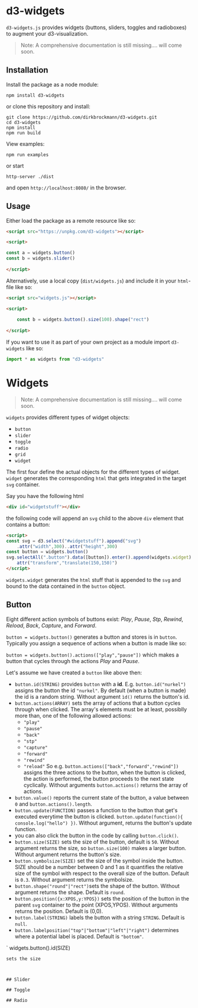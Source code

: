 # d3-widgets

```d3-widgets.js``` provides widgets (buttons, sliders, toggles and radioboxes) to augment your d3-visualization.

> Note: A comprehensive documentation is still missing.... will come soon.

## Installation

Install the package as a node module:

```shell
npm install d3-widgets
```

or clone this repository and install:

```shell
git clone https://github.com/dirkbrockmann/d3-widgets.git
cd d3-widgets
npm install
npm run build
```

View examples:

```shell
npm run examples
```

or start

```shell
http-server ./dist
```

and open `http://localhost:8080/` in the browser.


## Usage

Either load the package as a remote resource like so:

```html
<script src="https://unpkg.com/d3-widgets"></script>
```

```html 
<script>

const a = widgets.button()
const b = widgets.slider()
	
</script>
``` 

Alternatively, use a local copy (`dist/widgets.js`) and include it  in your `html`-file like so:

```html
<script src="widgets.js"></script>
```

```html
<script>
	
	const b = widgets.button().size(100).shape("rect")
	
</script>
```

If you want to use it as part of your own project as a module import `d3-widgets` like so:

```js
import * as widgets from "d3-widgets"
```

# Widgets

> Note: A comprehensive documentation is still missing.... will come soon.

`widgets` provides different types of widget objects:

- `button`
- `slider`
- `toggle`
- `radio`
- `grid`
- `widget`

The first four define the actual objects for the different types of widget. `widget` generates the corresponding `html` that gets integrated in the target `svg` container.

Say you have the following html
```html
<div id="widgetstuff"></div>
```
the following code will append an  `svg` child to the above `div` element that contains a button:
```html
<script>
const svg = d3.select("#widgetstuff").append("svg")
    .attr("width",300)..attr("height",300)
const button = widgets.button()
svg.selectAll(".button").data([button]).enter().append(widgets.widget)
    attr("transform","translate(150,150)")
</script>
```

`widgets.widget` generates the `html` stuff that is appended to the `svg` and bound to the data contained in the `button` object.

## Button

Eight different action symbols of buttons exist: _Play_, _Pause_, _Stp_, _Rewind_, _Reload_, _Back_, _Capture_, and _Forward_.

`button = widgets.button()` generates a button and stores is in `button`. Typically you assign a sequence of actions when a button is made like so:

`button = widgets.button().actions(["play","pause"])` which makes a button that cycles through the actions _Play_ and _Pause_.

Let's assume we have created a `button` like above then: 

- `button.id(STRING)` provides `button` with a **id**. E.g. `button.id("nurkel")` assigns the button the id `"nurkel"`.  By default (when a button is made) the id is a random string. Without argument `ìd()` returns the button's id.
- `button.actions(ARRAY)` sets the array of actions that a button cycles through when clicked. The array's elements must be at least, possiblly more than, one of the following allowed actions:
    - `"play"`
    - `"pause"`
    - `"back"`
    - `"stp"`
    - `"capture"`
    - `"forward"`
    - `"rewind"`
    - `"reload"`
So e.g. `button.actions(["back","forward","rewind"])` assigns the three actions to the button, when the button is clicked, the action is performed, the button proceeds to the next state cyclically. Without arguments `button.actions()` returns the array of actions.
- `button.value()` reports the current state of the button, a value between `0` and `button.actions().length`.
- `button.update(FUNCTION)` passes a function to the button that get's executed everytime the button is clicked. `button.update(function(){ console.log("hello") })`. Without argument, returns the button's update function.
- you can also click the button in the code by calling `button.click()`.
- `button.size(SIZE)` sets the size of the button, default is `50`. Without argument returns the size, so `button.size(100)` makes a larger button. Without argument returns the button's size.
- `button.symbolsize(SIZE)` set the size of the symbol inside the button. SIZE should be a number between 0 and 1 as it quantifies the relative size of the symbol with respect to the overall size of the button. Default is `0.3`. Without argument returns the symbolsize.
- `button.shape("round"|"rect")`sets the shape of the button. Without argument returns the shape. Default is `round`.
- `button.position({x:XPOS,y:YPOS})` sets the position of the button in the parent `svg` container to the point (XPOS,YPOS). Without arguments returns the position. Default is (0,0).
- `button.label(STRING)` labels the button with a string `STRING`. Default is `null`.
- `button.labelposition("top"|"bottom"|"left"|"right")` determines where a potential label is placed. Default is `"bottom"`.

`
widgets.button().id(SIZE)
```
sets the size



## Slider

## Toggle

## Radio